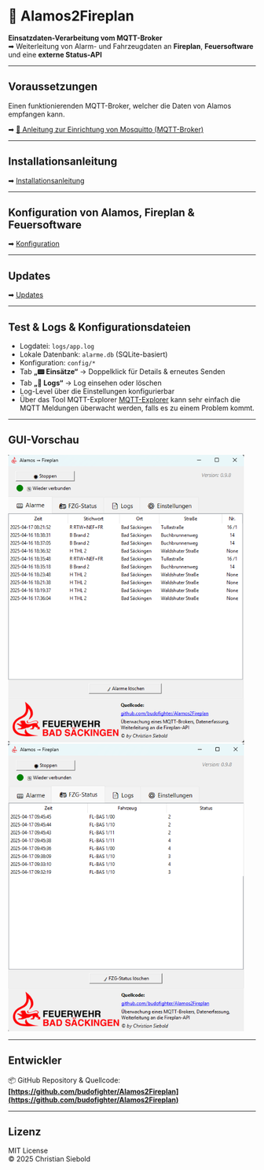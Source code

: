 # 🚨 Alamos2Fireplan

**Einsatzdaten-Verarbeitung vom MQTT-Broker**  
➡ Weiterleitung von Alarm- und Fahrzeugdaten an **Fireplan**, **Feuersoftware** und eine **externe Status-API**

---

## Voraussetzungen

Einen funktionierenden MQTT-Broker, welcher die Daten von Alamos empfangen kann.

➡ [📘 Anleitung zur Einrichtung von Mosquitto (MQTT-Broker)](https://github.com/budofighter/Alamos2Fireplan/wiki/Mosquitto-MQTT%E2%80%90Broker-%E2%80%93-Installation-&-Konfiguration-(Windows))

---

## Installationsanleitung
➡ [Installationsanleitung](https://github.com/budofighter/Alamos2Fireplan/wiki/Installationsanleitung)

---

## Konfiguration von Alamos, Fireplan & Feuersoftware
➡ [Konfiguration](https://github.com/budofighter/Alamos2Fireplan/wiki/Konfiguration)

---

## Updates
➡ [Updates](https://github.com/budofighter/Alamos2Fireplan/wiki/Updates)

---
## Test & Logs & Konfigurationsdateien

- Logdatei: `logs/app.log`
- Lokale Datenbank: `alarme.db` (SQLite-basiert)
- Konfiguration: `config/*`
- Tab **„📟 Einsätze“** → Doppelklick für Details & erneutes Senden
- Tab **„📄 Logs“** → Log einsehen oder löschen
- Log-Level über die Einstellungen konfigurierbar
- Über das Tool MQTT-Explorer [MQTT-Explorer](https://mqtt-explorer.com/) kann sehr einfach die MQTT Meldungen überwacht werden, falls es zu einem Problem kommt.

---

## GUI-Vorschau

![GUI Screenshot 1](./resources/Screenshot1.png)  
![GUI Screenshot 2](./resources/Screenshot2.png)  

---

## Entwickler

📦 GitHub Repository & Quellcode:  
**[https://github.com/budofighter/Alamos2Fireplan](https://github.com/budofighter/Alamos2Fireplan)**

---

## Lizenz

MIT License  
© 2025 Christian Siebold

